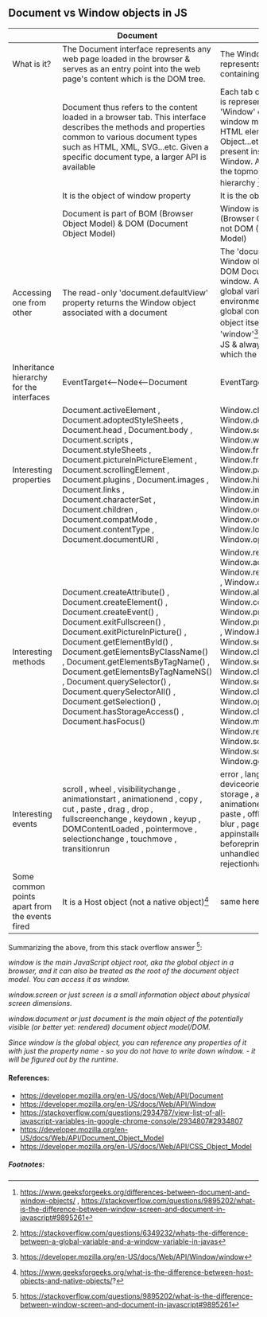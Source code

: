 ## Document vs Window objects in JS


||Document | Window |
|---|---|---|
What is it?|The Document interface represents any web page loaded in the browser & serves as an entry point into the web page's content which is the DOM tree.|The Window interface represents a window containing a DOM document|
||Document thus refers to the content loaded in a browser tab. This interface describes the methods and properties common to various document types such as HTML, XML, SVG...etc. Given a specific document type, a larger API is available|Each tab of a tabbed browser is represented by its own 'Window' object. Moreover, a window may be embedded in a HTML element such as iFrame, Object...etc of a document present inside a existing Window. A Window object is the topmost object of the DOM hierarchy [^1]|
||It is the object of window property|It is the object of browser|
||Document is part of BOM (Browser Object Model) & DOM (Document Object Model)|Window is part of BOM (Browser Object Model) but not DOM (Document Object Model)|
|Accessing one from other|The read-only 'document.defaultView' property returns the Window object associated with a document | The 'document' property of a Window object points to the DOM Document loaded in that window. Also of interest is the global variable (for a browser environment in general, the global context is the window object itself [^2]) called 'window'[^3] which is exposed in JS & always refers to the tab in which the script is running |
Inheritance hierarchy for the interfaces| EventTarget<--Node<--Document|EventTarget<--Window|
|Interesting properties|Document.activeElement , Document.adoptedStyleSheets , Document.head , Document.body , Document.scripts , Document.styleSheets , Document.pictureInPictureElement , Document.scrollingElement , Document.plugins , Document.images , Document.links , Document.characterSet , Document.children , Document.compatMode , Document.contentType , Document.documentURI , |Window.closed , Window.document , Window.screen , Window.window , Window.frameElement , Window.frames , Window.parent , Window.history , Window.innerHeight , Window.innerWidth , Window.outerHeight , Window.outerWidth , Window.location , Window.opener|
|Interesting methods|Document.createAttribute() , Document.createElement() , Document.createEvent() , Document.exitFullscreen() , Document.exitPictureInPicture() , Document.getElementById() , Document.getElementsByClassName() , Document.getElementsByTagName() , Document.getElementsByTagNameNS() , Document.querySelector() , Document.querySelectorAll() , Document.getSelection() , Document.hasStorageAccess() , Document.hasFocus()|Window.reportError() , Window.addEventListener() , Window.removeEventListener() , Window.dispatchEvent() , Window.alert() , Window.confirm() , Window.prompt() , Window.print() , Window.stop() , Window.blur() , Window.setImmediate() , Window.clearImmediate() , Window.setInterval() , Window.clearInterval() , Window.setTimeout() , Window.clearTimeout() , Window.open() , Window.close() , Window.moveTo() , Window.resizeBy() , Window.scroll() , Window.scrollTo() , Window.getSelection()|
|Interesting events|scroll , wheel , visibilitychange , animationstart , animationend , copy , cut , paste , drag , drop , fullscreenchange , keydown , keyup , DOMContentLoaded , pointermove , selectionchange , touchmove , transitionrun|error , languagechange , deviceorientation , resize , storage , animationstart , animationend , copy , cut , paste , offline , online , focus , blur , pagehide , load , appinstalled , message , beforeprint , afterprint , unhandledrejection , rejectionhandled , transitionrun|
|Some common points apart from the events fired|It is a Host object (not a native object)[^4]|same here|



Summarizing the above, from this stack overflow answer [^5]:

_window is the main JavaScript object root, aka the global object in a browser, and it can also be treated as the root of the document object model. You can access it as window._

_window.screen or just screen is a small information object about physical screen dimensions._

_window.document or just document is the main object of the potentially visible (or better yet: rendered) document object model/DOM._

_Since window is the global object, you can reference any properties of it with just the property name - so you do not have to write down window. - it will be figured out by the runtime._


#### References:
* https://developer.mozilla.org/en-US/docs/Web/API/Document
* https://developer.mozilla.org/en-US/docs/Web/API/Window
* https://stackoverflow.com/questions/2934787/view-list-of-all-javascript-variables-in-google-chrome-console/2934807#2934807
* https://developer.mozilla.org/en-US/docs/Web/API/Document_Object_Model
* https://developer.mozilla.org/en-US/docs/Web/API/CSS_Object_Model

##### Footnotes:
[^1]: https://www.geeksforgeeks.org/differences-between-document-and-window-objects/ , https://stackoverflow.com/questions/9895202/what-is-the-difference-between-window-screen-and-document-in-javascript#9895261
[^2]: https://stackoverflow.com/questions/6349232/whats-the-difference-between-a-global-variable-and-a-window-variable-in-javas 
[^3]: https://developer.mozilla.org/en-US/docs/Web/API/Window/window
[^4]: https://www.geeksforgeeks.org/what-is-the-difference-between-host-objects-and-native-objects/?
[^5]: https://stackoverflow.com/questions/9895202/what-is-the-difference-between-window-screen-and-document-in-javascript#9895261